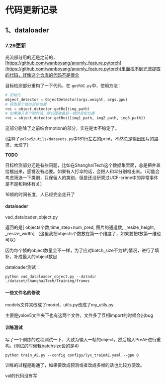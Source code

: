 # 代码更新记录

## 1、dataloader

### 7.29更新

光流部分用的还是之前的，[https://github.com/wanboyang/anomly_feature.pytorch](https://github.com/wanboyang/anomly_feature.pytorch)里面找不到光流提取的代码，好像这个仓库的代码不是很全

目标检测部分重构了一下代码，在 `getROI.py`中，使用方法：

```python
# 初始化
object_detector = ObjectDetector(args.weight, args.gpu) 
# 获取某个帧的目标位置
roi = object_detector.getRoI(img_path)
# 如果输入多个帧的话，默认提取最后一帧的目标位置
roi = object_detector.getRoi([img1_path, img2_path, img3_path])
```

这部分删除了之前结合motion的部分，实在是太不稳定了。

(注释了`yolov5/utils/datasets.py`中181行左右的print，不然总是输出图片的路径，太烦了)

**TODO**

目标检测部分还是有些问题，比如在ShanghaiTech这个数据集里面，总是把井盖给框出来，感觉没有必要。如果有人打伞的话，会把人和伞分别框出来。（可能会考虑筛选一下类别，只保留人的类别，但是还没研究过UCF-crime中的异常事件是不是和物体有关）

16帧的时间长度，人已经完全走开了

#### dataloader

vad_dataloader_object.py

返回的是[ objects个数,time_step+num_pred, 图片的通道数, _resize_height, _resize_width] （这里我把objects个数放在第一个维度了，如果要把t放第一维也可以）

因为每个帧的object数量会不一样，为了应对batch_size不为1的情况，进行了填补，补成最大的object数目

dataloader测试：

```
python vad_dataloader_object.py --datadir ./dataset/ShanghaiTech/Training/frames
```

#### 一些文件名的修改

models文件夹改成了model，utils.py改成了my_utils.py

主要是yolov5文件夹下也有这两个文件，文件多了互相import的时候会出bug

#### 训练测试

写了一个训练的过程测试一下，大致为输入一帧的object，然后输入PreAE进行重构。(测试的时候我batchsize设的是4)

```
python train_AE.py --config configs/lyx_trainAE.yaml --gpu 0
```

训练的过程是跑通了，如果要改成预测或者改成多帧的话也比较方便改。

val的代码没有写


